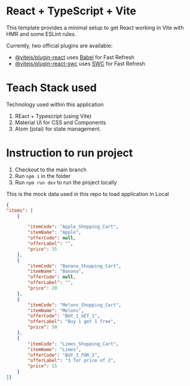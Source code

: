 # React + TypeScript + Vite

This template provides a minimal setup to get React working in Vite with HMR and some ESLint rules.

Currently, two official plugins are available:

- [@vitejs/plugin-react](https://github.com/vitejs/vite-plugin-react/blob/main/packages/plugin-react) uses [Babel](https://babeljs.io/) for Fast Refresh
- [@vitejs/plugin-react-swc](https://github.com/vitejs/vite-plugin-react/blob/main/packages/plugin-react-swc) uses [SWC](https://swc.rs/) for Fast Refresh

# Teach Stack used

Technology used within this application

1. REact + Typescript (using Vite)
2. Material UI for CSS and Components
3. Atom (jotai) for state management.

# Instruction to run project

1. Checkout to the main branch
2. Run `npm i` in the folder
3. Run `npm run dev` to run the project locally

This is the mock data used in this repo to load application in Local
```json
{
"items": [
	{

		"itemCode": "Apple_Shopping_Cart",
		"itemName": "Apple",
		"offerCode": null,
		"offerLabel": "",
		"price": 35
	},
	{
		"itemCode": "Banana_Shopping_Cart",
		"itemName": "Banana",
		"offerCode": null,
		"offerLabel": "",
		"price": 20
	},
	{
		"itemCode": "Melons_Shopping_Cart",
		"itemName": "Melons",
		"offerCode": "BUY_1_GET_1",
		"offerLabel": "Buy 1 get 1 free",
		"price": 50
	},
	{
		"itemCode": "Limes_Shopping_Cart",
		"itemName": "Limes",
		"offerCode": "BUY_3_FOR_2",
		"offerLabel": "3 for price of 2",
		"price": 15
	}
]}
```
